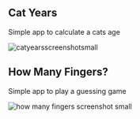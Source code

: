 ## Cat Years ##

Simple app to calculate a cats age

![catyearsscreenshotsmall](https://cloud.githubusercontent.com/assets/5244883/11605400/8ba23d1e-9acc-11e5-8794-f6c317237321.png)

## How Many Fingers? ##

Simple app to play a guessing game

![how many fingers screenshot small](https://cloud.githubusercontent.com/assets/5244883/13036437/593b2966-d335-11e5-95c1-bc2c0771e02b.jpg)

